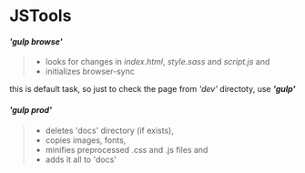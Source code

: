 JSTools
==================

 


#### <i class="icon-refresh"></i> ***'gulp browse'*** 

>- looks for changes in *index.html*, *style.sass* and *script.js* and 
>- initializes browser-sync

 this is default task, so just to check the page from *'dev'* directoty, use ***'gulp'***
#### <i class="icon-upload"></i>***'gulp prod'*** 

>- deletes 'docs' directory (if exists), 
>- copies images, fonts, 
>- minifies preprocessed .css and .js files and 
>- adds it all to 'docs' 
